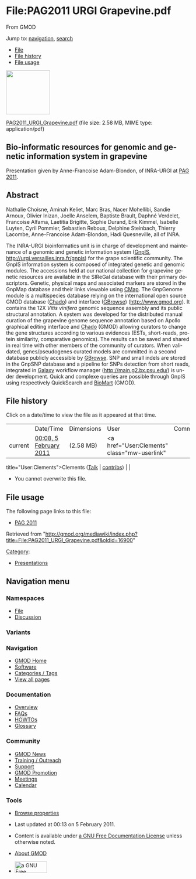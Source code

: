 <div id="mw-page-base" class="noprint">

</div>

<div id="mw-head-base" class="noprint">

</div>

<div id="content" class="mw-body" role="main">

<span id="top"></span>

<div id="mw-js-message" style="display:none;">

</div>



# <span dir="auto">File:PAG2011 URGI Grapevine.pdf</span>

<div id="bodyContent">

<div id="siteSub">

From GMOD

</div>

<div id="contentSub">

</div>

<div id="jump-to-nav" class="mw-jump">

Jump to: [navigation](#mw-navigation), [search](#p-search)

</div>

<div id="mw-content-text">

- [File](#file)
- [File history](#filehistory)
- [File usage](#filelinks)

<div id="file" class="fullImageLink">

[<img src="../mediawiki/skins/common/images/icons/fileicon-pdf.png"
width="120" height="120" />](../mediawiki/images/0/0c/PAG2011_URGI_Grapevine.pdf)

</div>

<div class="fullMedia">

<a href="../mediawiki/images/0/0c/PAG2011_URGI_Grapevine.pdf"
class="internal"
title="PAG2011 URGI Grapevine.pdf">PAG2011_URGI_Grapevine.pdf</a>
‎<span class="fileInfo">(file size: 2.58 MB, MIME type:
application/pdf)</span>

</div>

<div id="mw-imagepage-content" class="mw-content-ltr" lang="en"
dir="ltr">

## <span id="Bio-informatic_resources_for_genomic_and_genetic_information_system_in_grapevine" class="mw-headline">Bio-informatic resources for genomic and genetic information system in grapevine</span>

Presentation given by Anne-Francoise Adam-Blondon, of INRA-URGI at [PAG
2011](PAG_2011 "PAG 2011").

## <span id="Abstract" class="mw-headline">Abstract</span>

Nathalie Choisne, Aminah Keliet, Marc Bras, Nacer Mohellibi, Sandie
Arnoux, Olivier Inizan, Joelle Anselem, Baptiste Brault, Daphné
Verdelet, Francoise Alfama, Laetitia Brigitte, Sophie Durand, Erik
Kimmel, Isabelle Luyten, Cyril Pommier, Sebastien Reboux, Delphine
Steinbach, Thierry Lacombe, Anne-Francoise Adam-Blondon, Hadi
Quesneville, all of INRA.

The INRA-URGI bioinformatics unit is in charge of development and
maintenance of a genomic and genetic information system
(<a href="http://urgi.versailles.inra.fr/gnpis" class="external text"
rel="nofollow">GnpIS</a>,
<a href="http://urgi.versailles.inra.fr/gnpis" class="external free"
rel="nofollow">http://urgi.versailles.inra.fr/gnpis</a>) for the grape
scientific community. The GnpIS information system is composed of
integrated genetic and genomic modules. The accessions held at our
national collection for grapevine genetic resources are available in the
SIReGal database with their primary descriptors. Genetic, physical maps
and associated markers are stored in the GnpMap database and their links
viewable using [CMap](CMap.1 "CMap"). The GnpGenome module is a
multispecies database relying on the international open source GMOD
database (<a href="Chado" class="mw-redirect" title="Chado">Chado</a>)
and interface ([GBrowse](GBrowse.1 "GBrowse"))
(<a href="http://www.gmod.org" class="external free"
rel="nofollow">http://www.gmod.org</a>). It contains the 12X *Vitis
vinifera* genomic sequence assembly and its public structural
annotation. A system was developed for the distributed manual curation
of the grapevine genome sequence annotation based on Apollo graphical
editing interface and
<a href="Chado" class="mw-redirect" title="Chado">Chado</a> (GMOD)
allowing curators to change the gene structures according to various
evidences (ESTs, short-reads, protein similarity, comparative genomics).
The results can be saved and shared in real time with other members of
the community of curators. When validated, genes/pseudogenes curated
models are committed in a second database publicly accessible by
[GBrowse](GBrowse.1 "GBrowse"). SNP and small indels are stored in the
GnpSNP database and a pipeline for SNPs detection from short reads,
integrated in [Galaxy](Galaxy.1 "Galaxy") workflow manager
(<a href="http://main.g2.bx.psu.edu/" class="external free"
rel="nofollow">http://main.g2.bx.psu.edu/</a>) is under development.
Quick and complexe queries are possible through GnpIS using respectively
QuickSearch and [BioMart](BioMart "BioMart") (GMOD).

</div>

## File history

<div id="mw-imagepage-section-filehistory">

Click on a date/time to view the file as it appeared at that time.

|  |  |  |  |  |
|----|----|----|----|----|
|  | Date/Time | Dimensions | User | Comment |
| current | [00:08, 5 February 2011](../mediawiki/images/0/0c/PAG2011_URGI_Grapevine.pdf) | <span style="white-space: nowrap;">(2.58 MB)</span> | <a href="User:Clements" class="mw-userlink"
title="User:Clements">Clements</a> <span style="white-space: nowrap;"> <span class="mw-usertoollinks">(<a
href="http://gmod.org/mediawiki/index.php?title=User_talk:Clements&amp;action=edit&amp;redlink=1"
class="new" title="User talk:Clements (page does not exist)">Talk</a> \| [contribs](Special:Contributions/Clements "Special:Contributions/Clements"))</span></span> |  |

</div>

- <span id="mw-imagepage-upload-disallowed">You cannot overwrite this
  file.</span>

## File usage

<div id="mw-imagepage-section-linkstoimage">

The following page links to this file:

- [PAG 2011](PAG_2011 "PAG 2011")

</div>

</div>

<div class="printfooter">

Retrieved from
"<http://gmod.org/mediawiki/index.php?title=File:PAG2011_URGI_Grapevine.pdf&oldid=16900>"

</div>

<div id="catlinks" class="catlinks">

<div id="mw-normal-catlinks" class="mw-normal-catlinks">

[Category](Special:Categories "Special:Categories"):

- [Presentations](Category:Presentations "Category:Presentations")

</div>

</div>

<div class="visualClear">

</div>

</div>

</div>

<div id="mw-navigation">

## Navigation menu

<div id="mw-head">



<div id="left-navigation">

<div id="p-namespaces" class="vectorTabs" role="navigation"
aria-labelledby="p-namespaces-label">

### Namespaces

- <span id="ca-nstab-image"><a href="File:PAG2011_URGI_Grapevine.pdf" accesskey="c"
  title="View the file page [c]">File</a></span>
- <span id="ca-talk"><a
  href="http://gmod.org/mediawiki/index.php?title=File_talk:PAG2011_URGI_Grapevine.pdf&amp;action=edit&amp;redlink=1"
  accesskey="t"
  title="Discussion about the content page [t]">Discussion</a></span>

</div>

<div id="p-variants" class="vectorMenu emptyPortlet" role="navigation"
aria-labelledby="p-variants-label">

### 

### Variants[](#)

<div class="menu">

</div>

</div>

</div>

<div id="right-navigation">





</div>



</div>

</div>

</div>

<div id="mw-panel">

<div id="p-logo" role="banner">

<a href="Main_Page"
style="background-image: url(../images/GMOD-cogs.png);"
title="Visit the main page"></a>

</div>

<div id="p-Navigation" class="portal" role="navigation"
aria-labelledby="p-Navigation-label">

### Navigation

<div class="body">

- <span id="n-GMOD-Home">[GMOD Home](Main_Page)</span>
- <span id="n-Software">[Software](GMOD_Components)</span>
- <span id="n-Categories-.2F-Tags">[Categories /
  Tags](Categories)</span>
- <span id="n-View-all-pages">[View all pages](Special:AllPages)</span>

</div>

</div>

<div id="p-Documentation" class="portal" role="navigation"
aria-labelledby="p-Documentation-label">

### Documentation

<div class="body">

- <span id="n-Overview">[Overview](Overview)</span>
- <span id="n-FAQs">[FAQs](Category:FAQ)</span>
- <span id="n-HOWTOs">[HOWTOs](Category:HOWTO)</span>
- <span id="n-Glossary">[Glossary](Glossary)</span>

</div>

</div>

<div id="p-Community" class="portal" role="navigation"
aria-labelledby="p-Community-label">

### Community

<div class="body">

- <span id="n-GMOD-News">[GMOD News](GMOD_News)</span>
- <span id="n-Training-.2F-Outreach">[Training /
  Outreach](Training_and_Outreach)</span>
- <span id="n-Support">[Support](Support)</span>
- <span id="n-GMOD-Promotion">[GMOD Promotion](GMOD_Promotion)</span>
- <span id="n-Meetings">[Meetings](Meetings)</span>
- <span id="n-Calendar">[Calendar](Calendar)</span>

</div>

</div>

<div id="p-tb" class="portal" role="navigation"
aria-labelledby="p-tb-label">

### Tools

<div class="body">


- <span id="t-smwbrowselink"><a href="Special:Browse/File:PAG2011_URGI_Grapevine.pdf"
  rel="smw-browse">Browse properties</a></span>

</div>

</div>

</div>

</div>

<div id="footer" role="contentinfo">

- <span id="footer-info-lastmod">Last updated at 00:13 on 5 February
  2011.</span>
<!-- - <span id="footer-info-viewcount">4,662 page views.</span> -->
- <span id="footer-info-copyright">Content is available under
  <a href="http://www.gnu.org/licenses/fdl-1.3.html" class="external"
  rel="nofollow">a GNU Free Documentation License</a> unless otherwise
  noted.</span>

<!-- -->

- <span id="footer-places-about">[About
  GMOD](GMOD:About "GMOD:About")</span>

<!-- -->

- <span id="footer-copyrightico">[<img src="http://www.gnu.org/graphics/gfdl-logo-small.png" width="88"
  height="31" alt="a GNU Free Documentation License" />](http://www.gnu.org/licenses/fdl-1.3.html)</span>




</div>
